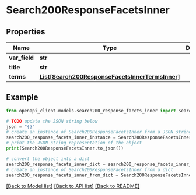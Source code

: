 # Search200ResponseFacetsInner


## Properties

Name | Type | Description | Notes
------------ | ------------- | ------------- | -------------
**var_field** | **str** |  | [optional] 
**title** | **str** |  | [optional] 
**terms** | [**List[Search200ResponseFacetsInnerTermsInner]**](Search200ResponseFacetsInnerTermsInner.md) |  | [optional] 

## Example

```python
from openapi_client.models.search200_response_facets_inner import Search200ResponseFacetsInner

# TODO update the JSON string below
json = "{}"
# create an instance of Search200ResponseFacetsInner from a JSON string
search200_response_facets_inner_instance = Search200ResponseFacetsInner.from_json(json)
# print the JSON string representation of the object
print(Search200ResponseFacetsInner.to_json())

# convert the object into a dict
search200_response_facets_inner_dict = search200_response_facets_inner_instance.to_dict()
# create an instance of Search200ResponseFacetsInner from a dict
search200_response_facets_inner_from_dict = Search200ResponseFacetsInner.from_dict(search200_response_facets_inner_dict)
```
[[Back to Model list]](../README.md#documentation-for-models) [[Back to API list]](../README.md#documentation-for-api-endpoints) [[Back to README]](../README.md)


